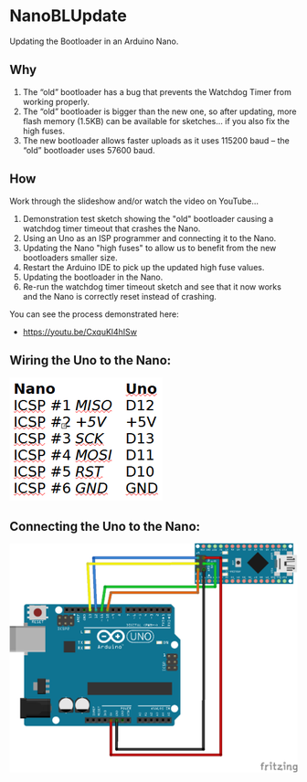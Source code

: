 # NanoBLUpdate
Updating the Bootloader in an Arduino Nano.

## Why
1. The “old” bootloader has a bug that prevents the Watchdog Timer from working properly.
2. The “old” bootloader is bigger than the new one, so after updating, more flash memory (1.5KB) can be available for sketches... if you also fix the high fuses.
3. The new bootloader allows faster uploads as it uses 115200 baud – the “old” bootloader uses 57600 baud.

## How
Work through the slideshow and/or watch the video on YouTube...

1. Demonstration test sketch showing the "old" bootloader causing a watchdog timer timeout that crashes the Nano.
2. Using an Uno as an ISP programmer and connecting it to the Nano.
3. Updating the Nano "high fuses" to allow us to benefit from the new bootloaders smaller size.
4. Restart the Arduino IDE to pick up the updated high fuse values.
5. Updating the bootloader in the Nano.
6. Re-run the watchdog timer timeout sketch and see that it now works and the Nano is correctly reset instead of crashing.

You can see the process demonstrated here:
 - https://youtu.be/CxquKl4hISw

## Wiring the Uno to the Nano:
![](Uno2NanoWiring.png)
## Connecting the Uno to the Nano:
![](Uno2NanoConnections.png)

